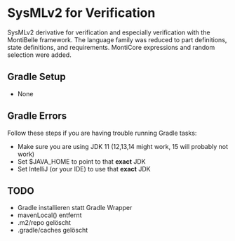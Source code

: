 # SysMLv2 for Verification

SysMLv2 derivative for verification and especially verification with the MontiBelle framework. The language family was
reduced to part definitions, state definitions, and requirements. MontiCore expressions and random selection were added.


## Gradle Setup

* None

## Gradle Errors

Follow these steps if you are having trouble running Gradle tasks:

* Make sure you are using JDK 11 (12,13,14 might work, 15 will probably not work)
* Set $JAVA_HOME to point to that **exact** JDK
* Set IntelliJ (or your IDE) to use that **exact** JDK

## TODO

* Gradle installieren statt Gradle Wrapper
* mavenLocal() entfernt
* .m2/repo gelöscht
* .gradle/caches gelöscht
